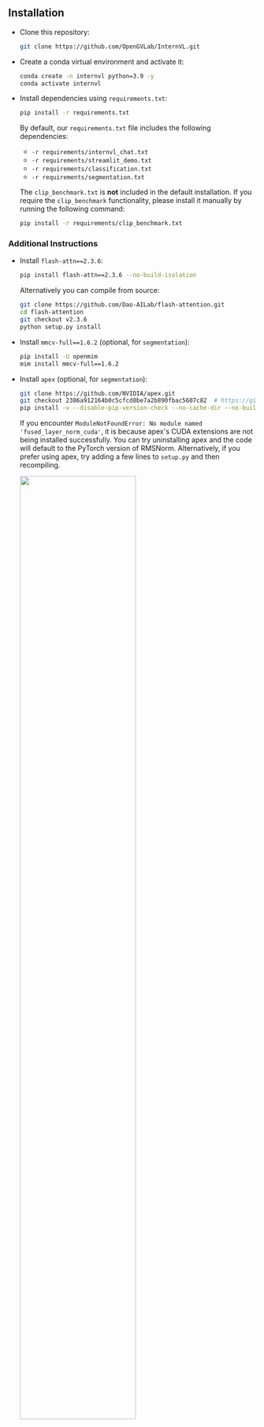 ## Installation

- Clone this repository:

  ```bash
  git clone https://github.com/OpenGVLab/InternVL.git
  ```

- Create a conda virtual environment and activate it:

  ```bash
  conda create -n internvl python=3.9 -y
  conda activate internvl
  ```

- Install dependencies using `requirements.txt`:

  ```bash
  pip install -r requirements.txt
  ```

  By default, our `requirements.txt` file includes the following dependencies:

  - `-r requirements/internvl_chat.txt`
  - `-r requirements/streamlit_demo.txt`
  - `-r requirements/classification.txt`
  - `-r requirements/segmentation.txt`

  The `clip_benchmark.txt` is **not** included in the default installation. If you require the `clip_benchmark` functionality, please install it manually by running the following command:

  ```bash
  pip install -r requirements/clip_benchmark.txt
  ```

### Additional Instructions

- Install `flash-attn==2.3.6`:

  ```bash
  pip install flash-attn==2.3.6 --no-build-isolation
  ```

  Alternatively you can compile from source:

  ```bash
  git clone https://github.com/Dao-AILab/flash-attention.git
  cd flash-attention
  git checkout v2.3.6
  python setup.py install
  ```

- Install `mmcv-full==1.6.2` (optional, for `segmentation`):

  ```bash
  pip install -U openmim
  mim install mmcv-full==1.6.2
  ```

- Install `apex` (optional, for `segmentation`):

  ```bash
  git clone https://github.com/NVIDIA/apex.git
  git checkout 2386a912164b0c5cfcd8be7a2b890fbac5607c82  # https://github.com/NVIDIA/apex/issues/1735
  pip install -v --disable-pip-version-check --no-cache-dir --no-build-isolation --config-settings "--build-option=--cpp_ext" --config-settings "--build-option=--cuda_ext" ./
  ```

  If you encounter `ModuleNotFoundError: No module named 'fused_layer_norm_cuda'`, it is because apex's CUDA extensions are not being installed successfully. You can try uninstalling apex and the code will default to the PyTorch version of RMSNorm. Alternatively, if you prefer using apex, try adding a few lines to `setup.py` and then recompiling.

  <img src=https://github.com/OpenGVLab/InternVL/assets/23737120/c04a989c-8024-49fa-b62c-2da623e63729 width=70%>

<br>
<br>
